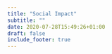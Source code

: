 ```yaml
---
title: "Social Impact"
subtitle: ""
date: 2020-07-28T15:49:26+01:00
draft: false
include_footer: true
---
```


